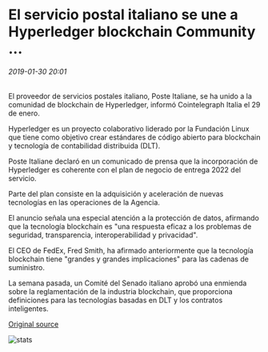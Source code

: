# El servicio postal italiano se une a Hyperledger blockchain Community ...

###### 2019-01-30 20:01

El proveedor de servicios postales italiano, Poste Italiane, se ha unido a la comunidad de blockchain de Hyperledger, informó Cointelegraph Italia el 29 de enero.

Hyperledger es un proyecto colaborativo liderado por la Fundación Linux que tiene como objetivo crear estándares de código abierto para blockchain y tecnología de contabilidad distribuida (DLT).

Poste Italiane declaró en un comunicado de prensa que la incorporación de Hyperledger es coherente con el plan de negocio de entrega 2022 del servicio.

Parte del plan consiste en la adquisición y aceleración de nuevas tecnologías en las operaciones de la Agencia.

El anuncio señala una especial atención a la protección de datos, afirmando que la tecnología blockchain es "una respuesta eficaz a los problemas de seguridad, transparencia, interoperabilidad y privacidad".

El CEO de FedEx, Fred Smith, ha afirmado anteriormente que la tecnología blockchain tiene "grandes y grandes implicaciones" para las cadenas de suministro.

La semana pasada, un Comité del Senado italiano aprobó una enmienda sobre la reglamentación de la industria blockchain, que proporciona definiciones para las tecnologías basadas en DLT y los contratos inteligentes.

[Original source](https://cointelegraph.com/news/italian-postal-service-joins-hyperledger-blockchain-community)

![stats](https://c.statcounter.com/11760860/0/a89fa40b/1/ "stats")